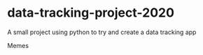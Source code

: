 # data-tracking-project-2020
A small project using python to try and create a data tracking app

Memes
